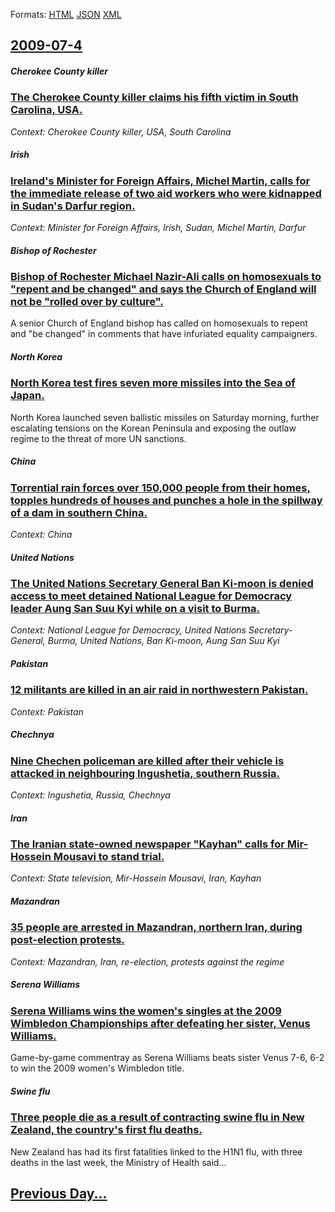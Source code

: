 
Formats: [HTML](2009/07/4/index.html)  [JSON](2009/07/4/index.json)  [XML](2009/07/4/index.xml)  

## [2009-07-4](/news/2009/07/4/index.md)

##### Cherokee County killer
### [ The Cherokee County killer claims his fifth victim in South Carolina, USA.](/news/2009/07/4/the-cherokee-county-killer-claims-his-fifth-victim-in-south-carolina-usa.md)
_Context: Cherokee County killer, USA, South Carolina_

##### Irish
### [ Ireland's Minister for Foreign Affairs, Michel Martin, calls for the immediate release of two aid workers who were kidnapped in Sudan's Darfur region. ](/news/2009/07/4/ireland-s-minister-for-foreign-affairs-micheal-martin-calls-for-the-immediate-release-of-two-aid-workers-who-were-kidnapped-in-sudan-s-da.md)
_Context: Minister for Foreign Affairs, Irish, Sudan, Michel Martin, Darfur_

##### Bishop of Rochester
### [ Bishop of Rochester Michael Nazir-Ali calls on homosexuals to "repent and be changed" and says the Church of England will not be "rolled over by culture". ](/news/2009/07/4/bishop-of-rochester-michael-nazir-ali-calls-on-homosexuals-to-repent-and-be-changed-and-says-the-church-of-england-will-not-be-rolled-ov.md)
A senior Church of England bishop has called on homosexuals to repent and &#034;be changed&#034; in comments that have infuriated equality campaigners.

##### North Korea
### [ North Korea test fires seven more missiles into the Sea of Japan. ](/news/2009/07/4/north-korea-test-fires-seven-more-missiles-into-the-sea-of-japan.md)
North Korea launched seven ballistic missiles on Saturday morning, further escalating tensions on the Korean Peninsula and exposing the outlaw regime to the threat of more UN sanctions.

##### China
### [ Torrential rain forces over 150,000 people from their homes, topples hundreds of houses and punches a hole in the spillway of a dam in southern China. ](/news/2009/07/4/torrential-rain-forces-over-150-000-people-from-their-homes-topples-hundreds-of-houses-and-punches-a-hole-in-the-spillway-of-a-dam-in-sout.md)
_Context: China_

##### United Nations
### [ The United Nations Secretary General Ban Ki-moon is denied access to meet detained National League for Democracy leader Aung San Suu Kyi while on a visit to Burma. ](/news/2009/07/4/the-united-nations-secretary-general-ban-ki-moon-is-denied-access-to-meet-detained-national-league-for-democracy-leader-aung-san-suu-kyi-wh.md)
_Context: National League for Democracy, United Nations Secretary-General, Burma, United Nations, Ban Ki-moon, Aung San Suu Kyi_

##### Pakistan
### [ 12 militants are killed in an air raid in northwestern Pakistan. ](/news/2009/07/4/12-militants-are-killed-in-an-air-raid-in-northwestern-pakistan.md)
_Context: Pakistan_

##### Chechnya
### [ Nine Chechen policeman are killed after their vehicle is attacked in neighbouring Ingushetia, southern Russia. ](/news/2009/07/4/nine-chechen-policeman-are-killed-after-their-vehicle-is-attacked-in-neighbouring-ingushetia-southern-russia.md)
_Context: Ingushetia, Russia, Chechnya_

##### Iran
### [ The Iranian state-owned newspaper "Kayhan" calls for Mir-Hossein Mousavi to stand trial. ](/news/2009/07/4/the-iranian-state-owned-newspaper-kayhan-calls-for-mir-hossein-mousavi-to-stand-trial.md)
_Context: State television, Mir-Hossein Mousavi, Iran, Kayhan_

##### Mazandran
### [ 35 people are arrested in Mazandran, northern Iran, during post-election protests. ](/news/2009/07/4/35-people-are-arrested-in-mazandran-northern-iran-during-post-election-protests.md)
_Context: Mazandran, Iran, re-election, protests against the regime_

##### Serena Williams
### [ Serena Williams wins the women's singles at the 2009 Wimbledon Championships after defeating her sister, Venus Williams. ](/news/2009/07/4/serena-williams-wins-the-women-s-singles-at-the-2009-wimbledon-championships-after-defeating-her-sister-venus-williams.md)
Game-by-game commentray as Serena Williams beats sister Venus 7-6, 6-2 to win the 2009 women&#039;s Wimbledon title.

##### Swine flu
### [ Three people die as a result of contracting swine flu in New Zealand, the country's first flu deaths. ](/news/2009/07/4/three-people-die-as-a-result-of-contracting-swine-flu-in-new-zealand-the-country-s-first-flu-deaths.md)
New Zealand has had its first fatalities linked to the H1N1 flu, with three deaths in the last week, the Ministry of Health said&hellip;

## [Previous Day...](/news/2009/07/3/index.md)

